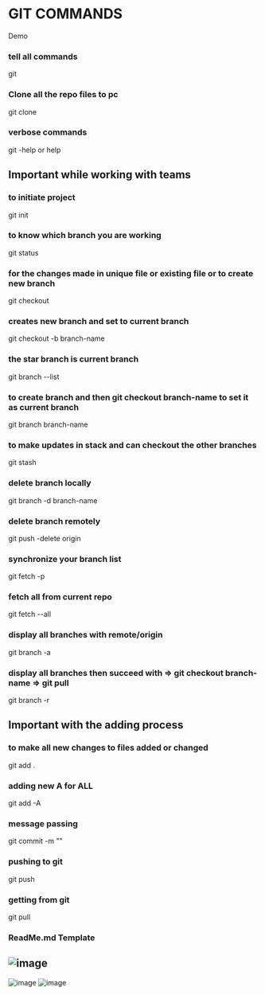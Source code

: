 # GIT COMMANDS
Demo

### tell all commands
git

### Clone all the repo files to pc
git clone 

### verbose commands
git -help or help  

## Important while working with teams

### to initiate project
git init 

### to know which branch you are working
git status 

### for the changes made in unique file or existing file or to create new branch
git checkout 

### creates new branch and set to current branch
git checkout -b branch-name

### the star branch is current branch
git branch --list 

### to create branch and then git checkout branch-name to set it as current branch
git branch branch-name

### to make updates in stack and can checkout the other branches
git stash 

### delete branch locally
git branch -d branch-name 

### delete branch remotely
git push -delete origin <remote-dir> 
  
###  synchronize your branch list
git fetch -p 

### fetch all from current repo
git fetch --all 

### display all branches with remote/origin
git branch -a 

### display all branches then succeed with => git checkout branch-name => git pull
git branch -r

## Important with the adding process

### to make all new changes to files added or changed
git add .  

### adding new A for ALL
git add -A  

### message passing
git commit -m "" 

### pushing to git
git push  

### getting from git
git pull  

### ReadMe.md Template
![image](https://github.com/ganeshbhandarkar/git-commands/blob/master/ReadMe_Template.PNG?raw=true)
---------------------------------------------------------------------------------------------------
![image](https://github.com/ganeshbhandarkar/git-commands/blob/master/demo_1.PNG?raw=true)
![image](https://github.com/ganeshbhandarkar/git-commands/blob/master/demo_2.PNG?raw=true)
